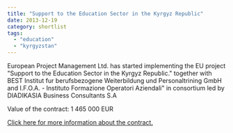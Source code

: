 ```yaml
---
title: "Support to the Education Sector in the Kyrgyz Republic"
date: 2013-12-19
category: shortlist
tags: 
  - "education"
  - "kyrgyzstan"
---
```


European Project Management Ltd. has started implementing the EU project "Support to the Education Sector in the Kyrgyz Republic." together with BEST Institut fur berufsbezogene Weiterbildung und Personaltrining GmbH and I.F.O.A. - Instituto Formazione Operatori Aziendali" in consortium led by DIADIKASIA Business Consultants S.A

Value of the contract: 1 465 000 EUR

[Click here for more information about the contract.](http://epm.lv/files/award_133927_Kyrgyzstan.pdf)
